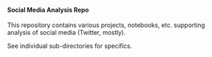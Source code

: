 #### Social Media Analysis Repo

This repository contains various projects, notebooks, etc. supporting analysis of social media (Twitter, mostly).

See individual sub-directories for specifics.
